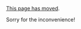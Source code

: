 [This page has moved](http://www.jqno.nl/equalsverifier/documentation/).

Sorry for the inconvenience!